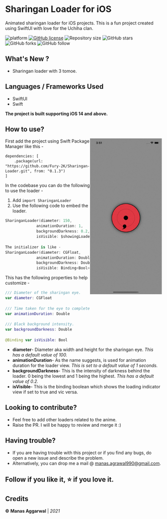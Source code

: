 # Sharingan Loader for iOS
Animated sharingan loader for iOS projects.
This is a fun project created using SwiftUI with love for the Uchiha clan. 


![platform](https://img.shields.io/badge/platform-iOS-orange)
[![GitHub license](https://img.shields.io/badge/License-Apache2.0-blue.svg)](LICENSE)
![Repository size](https://img.shields.io/github/repo-size/Fury-2K/Sharingan-Loader)
![GitHub stars](https://img.shields.io/github/stars/Fury-2K/Sharingan-Loader?style=social)
![GitHub forks](https://img.shields.io/github/forks/Fury-2K/Sharingan-Loader?style=social)
![GitHub follow](https://img.shields.io/github/followers/Fury-2K?style=social)

## What's New ?
- Sharingan loader with 3 tomoe.
 
## Languages / Frameworks Used
- SwiftUI
- Swift

**The project is built supporting iOS 14 and above.**

## How to use?
<img align="right" src="/Resources/sharingan_loader.gif" height="500">

First add the project using Swift Package Manager like this - 
```
dependencies: [
    .package(url: "https://github.com/Fury-2K/Sharingan-Loader.git", from: "0.1.3")
]
```
In the codebase you can do the following to use the loader -<br>
1) Add `import SharinganLoader`<br>
2) Use the following code to embed the loader.<br>

```swift
SharinganLoader(diameter: 150,
              animationDuration: 1, 
              backgroundDarkness: 0.2, 
              isVisible: $showingLoader)

The initializer is like - 
SharinganLoader(diameter: CGFloat,
              animationDuration: Double,
              backgroundDarkness: Double,
              isVisible: Binding<Bool>)
```
This has the following properties to help customize -<br>
```swift
/// Diameter of the sharingan eye.
var diameter: CGFloat

/// Time taken for the eye to complete 1 full rotation.
var animationDuration: Double

/// Black background intensity.
var backgroundDarkness: Double

@Binding var isVisible: Bool
```
- **diameter**- Diameter aka width and height for the sharingan eye. *This has a default value of 100.*
- **animationDuration**- As the name suggests, is used for animation duration for the loader view. *This is set to a default value of 1 seconds.*
- **backgroundDarkness**- This is the intensity of darkness behind the loader. 0 being the lowest and 1 being the highest. *This has a default value of 0.2.*
- **isVisible**- This is the binding boolean which shows the loading indicator view if set to true and vic versa.

## Looking to contribute?
- Feel free to add other loaders related to the anime.
- Raise the PR. I will be happy to review and merge it :)

## Having trouble?
* If you are having trouble with this project or if you find any bugs, do open a new issue and describe the problem.
* Alternatively, you can drop me a mail @ manas.agrawal990@gmail.com.

## Follow if you like it, ⭐️ if you love it.

## Credits
**©** **Manas Aggarwal** | *2021*
